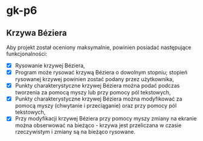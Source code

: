 # gk-p6
## Krzywa Béziera

Aby projekt został oceniony maksymalnie, powinien posiadać następujące funkcjonalności:

* [x] Rysowanie krzywej Béziera,
* [x] Program może rysować krzywą Béziera o dowolnym stopniu; stopień rysowanej krzywej powinien zostać podany przez użytkownika,
* [x] Punkty charakterystyczne krzywej Béziera można podać podczas tworzenia za pomocą myszy lub przy pomocy pól tekstowych,
* [x] Punkty charakterystyczne krzywej Béziera można modyfikować za pomocą myszy (chwytanie i przeciąganie) oraz przy pomocy pól tekstowych,
* [x] Przy modyfikacji krzywej Béziera przy pomocy myszy zmiany na ekranie można obserwować na bieżąco - krzywa jest przeliczana w czasie rzeczywistym i zmiany są na bieżąco rysowane.
